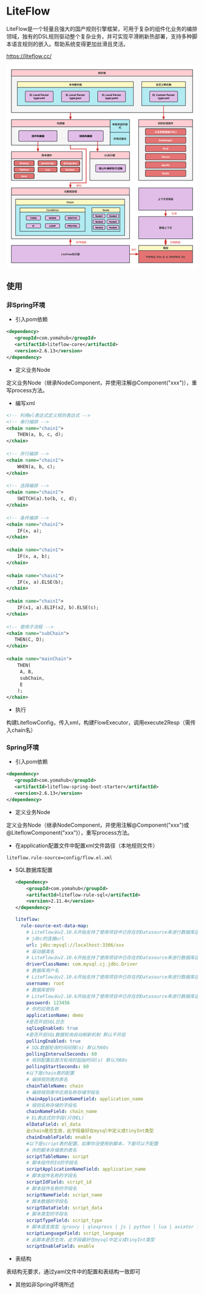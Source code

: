 # LiteFlow

LiteFlow是一个轻量且强大的国产规则引擎框架，可用于复杂的组件化业务的编排领域，独有的DSL规则驱动整个复杂业务，并可实现平滑刷新热部署，支持多种脚本语言规则的嵌入。帮助系统变得更加丝滑且灵活。



https://liteflow.cc/

![](https://github.com/regent-developer/document/blob/master/LiteFlow/arch.svg)

## 使用

### 非Spring环境

* 引入pom依赖

```xml
<dependency>
   <groupId>com.yomahub</groupId>
   <artifactId>liteflow-core</artifactId>
   <version>2.6.13</version>
</dependency>
```

* 定义业务Node

定义业务Node（继承NodeComponent，并使用注解@Component("xxx")），重写process方法。

* 编写xml

```xml
<!-- 利用el表达式定义规则表达式 -->
<!-- 串行编排 -->
<chain name="chain1">
    THEN(a, b, c, d);
</chain>

<!-- 并行编排 -->
<chain name="chain1">
    WHEN(a, b, c);
</chain>

<!-- 选择编排 -->
<chain name="chain1">
    SWITCH(a).to(b, c, d);
</chain>

<!-- 条件编排 -->
<chain name="chain1">
    IF(x, a);
</chain>

<chain name="chain1">
    IF(x, a, b);
</chain>

<chain name="chain1">
    IF(x, a).ELSE(b);
</chain>

<chain name="chain1">
    IF(x1, a).ELIF(x2, b).ELSE(c);
</chain>

<!-- 使用子流程 -->
<chain name="subChain">
   THEN(C, D);
</chain>

<chain name="mainChain">
    THEN(
     A, B,
     subChain,
     E
    );
</chain>

```



* 执行

构建LiteflowConfig，传入xml，构建FlowExecutor，调用execute2Resp（需传入chain名）



### Spring环境

* 引入pom依赖

```xml
<dependency>
   <groupId>com.yomahub</groupId>
   <artifactId>liteflow-spring-boot-starter</artifactId>
   <version>2.6.13</version>
</dependency>
```



* 定义业务Node

定义业务Node（继承NodeComponent，并使用注解@Component("xxx")或@LiteflowComponent("xxx")），重写process方法。

* 在application配置文件中配置xml文件路径（本地规则文件）

```
liteflow.rule-source=config/flow.el.xml
```

* SQL数据库配置

  ```xml
  <dependency>
      <groupId>com.yomahub</groupId>
      <artifactId>liteflow-rule-sql</artifactId>
      <version>2.11.4</version>
  </dependency>
  ```

  ```yaml
  liteflow:
    rule-source-ext-data-map:
      # LiteFlow从v2.10.6开始支持了使用项目中已存在的Datasource来进行数据库连接
      # jdbc的连接url
      url: jdbc:mysql://localhost:3306/xxx 
      # 驱动器类名
      # LiteFlow从v2.10.6开始支持了使用项目中已存在的Datasource来进行数据库连接
      driverClassName: com.mysql.cj.jdbc.Driver 
      # 数据库用户名
      # LiteFlow从v2.10.6开始支持了使用项目中已存在的Datasource来进行数据库连接
      username: root 
      # 数据库密码
      # LiteFlow从v2.10.6开始支持了使用项目中已存在的Datasource来进行数据库连接
      password: 123456 
      # 你的应用名称
      applicationName: demo
      #是否开启SQL日志
      sqlLogEnabled: true
      #是否开启SQL数据轮询自动刷新机制 默认不开启
      pollingEnabled: true
      # SQL数据轮询时间间隔(s) 默认为60s
      pollingIntervalSeconds: 60
      # 规则配置后首次轮询的起始时间(s) 默认为60s
      pollingStartSeconds: 60
      #以下是chain表的配置
      # 编排规则表的表名
      chainTableName: chain
      # 编排规则表中应用名称存储字段名
      chainApplicationNameField: application_name
      # 规则名称存储的字段名
      chainNameField: chain_name
      # EL表达式的字段(只存EL)
      elDataField: el_data
      此chain是否生效，此字段最好在mysql中定义成tinyInt类型
      chainEnableField: enable
      #以下是script表的配置，如果你没使用到脚本，下面可以不配置
      # 你的脚本存储表的表名
      scriptTableName: script
      # 脚本组件的Id的字段名
      scriptApplicationNameField: application_name
      # 脚本组件名称的字段名
      scriptIdField: script_id
      # 脚本组件名称的字段名
      scriptNameField: script_name
      # 脚本数据的字段名
      scriptDataField: script_data
      # 脚本类型的字段名
      scriptTypeField: script_type
      # 脚本语言类型（groovy | qlexpress | js | python | lua | aviator | java）
      scriptLanguageField: script_language
      # 此脚本是否生效，此字段最好在mysql中定义成tinyInt类型
      scriptEnableField: enable
  
  ```

* 表结构

表结构无要求，通过yaml文件中的配置和表结构一致即可

* 其他如非Spring环境所述

  

